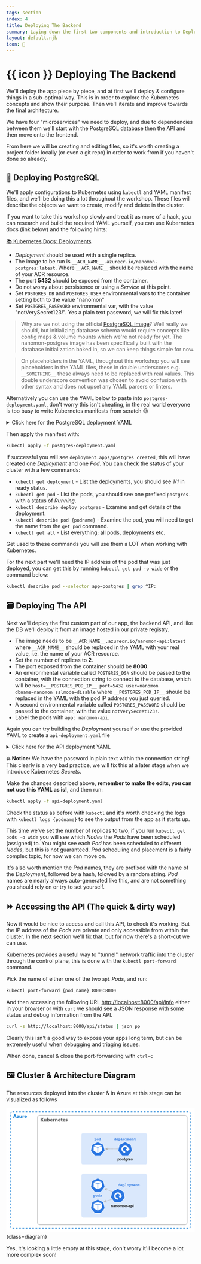 ```yaml
---
tags: section
index: 4
title: Deploying The Backend
summary: Laying down the first two components and introduction to Deployments and Pods
layout: default.njk
icon: 🚀
---
```


# {{ icon }} Deploying The Backend

We'll deploy the app piece by piece, and at first we'll deploy & configure things in a sub-optimal way. This is in order
to explore the Kubernetes concepts and show their purpose. Then we'll iterate and improve towards the final
architecture.

We have four "microservices" we need to deploy, and due to dependencies between them we'll start with the PostgreSQL
database then the API and then move onto the frontend.

From here we will be creating and editing files, so it's worth creating a project folder locally (or even a git repo) in
order to work from if you haven't done so already.

## 🍃 Deploying PostgreSQL

We'll apply configurations to Kubernetes using `kubectl` and YAML manifest files, and we'll be doing this a lot
throughout the workshop. These files will describe the objects we want to create, modify and delete in the cluster.

If you want to take this workshop slowly and treat it as more of a hack, you can research and build the required YAML
yourself, you can use Kubernetes docs (link below) and the following hints:

[📚 Kubernetes Docs: Deployments](https://kubernetes.io/docs/concepts/workloads/controllers/deployment/)

- _Deployment_ should be used with a single replica.
- The image to be run is `__ACR_NAME__.azurecr.io/nanomon-postgres:latest`. Where `__ACR_NAME__` should be replaced with
  the name of your ACR resource.
- The port **5432** should be exposed from the container.
- Do not worry about persistence or using a _Service_ at this point.
- Set `POSTGRES_DB` and `POSTGRES_USER` environmental vars to the container setting both to the value "nanomon"
- Set `POSTGRES_PASSWORD` environmental var, with the value "notVerySecret123!". Yes a plain text password, we will fix
  this later!

> Why are we not using the official [PostgreSQL image](https://hub.docker.com/_/postgres)? Well really we should, but
> initializing database schema would require concepts like config maps & volume mounts which we're not ready for yet.
> The nanomon-postgres image has been specifically built with the database initialization baked in, so we can keep
> things simple for now.

> On placeholders in the YAML, throughout this workshop you will see placeholders in the YAML files, these in double
> underscores e.g. `__SOMETHING__` these always need to be replaced with real values. This double underscore convention
> was chosen to avoid confusion with other syntax and does not upset any YAML parsers or linters.

Alternatively you can use the YAML below to paste into `postgres-deployment.yaml`, don't worry this isn't cheating, in
the real world everyone is too busy to write Kubernetes manifests from scratch 😉

<details>
<summary>Click here for the PostgreSQL deployment YAML</summary>

```yaml
apiVersion: apps/v1
kind: Deployment

metadata:
  name: postgres

spec:
  replicas: 1
  selector:
    matchLabels:
      app: postgres

  template:
    metadata:
      labels:
        app: postgres

    spec:
      containers:
        - name: postgres
          image: __ACR_NAME__.azurecr.io/nanomon-postgres:latest

          ports:
            - containerPort: 5432

          env:
            - name: POSTGRES_DB
              value: "nanomon"
            - name: POSTGRES_USER
              value: "nanomon"
            - name: POSTGRES_PASSWORD
              value: "notVerySecret123!"
```

</details>

Then apply the manifest with:

```bash
kubectl apply -f postgres-deployment.yaml
```

If successful you will see `deployment.apps/postgres created`, this will have created one _Deployment_ and one _Pod_.
You can check the status of your cluster with a few commands:

- `kubectl get deployment` - List the deployments, you should see _1/1_ in ready status.
- `kubectl get pod` - List the pods, you should see one prefixed `postgres-` with a status of _Running_.
- `kubectl describe deploy postgres` - Examine and get details of the deployment.
- `kubectl describe pod {podname}` - Examine the pod, you will need to get the name from the `get pod` command.
- `kubectl get all` - List everything; all pods, deployments etc.

Get used to these commands you will use them a LOT when working with Kubernetes.

For the next part we'll need the IP address of the pod that was just deployed, you can get this by running
`kubectl get pod -o wide` or the command below:

```bash
kubectl describe pod --selector app=postgres | grep ^IP:
```

## 🗃️ Deploying The API

Next we'll deploy the first custom part of our app, the backend API, and like the DB we'll deploy it from an image
hosted in our private registry.

- The image needs to be `__ACR_NAME__.azurecr.io/nanomon-api:latest` where `__ACR_NAME__` should be replaced in the YAML
  with your real value, i.e. the name of your ACR resource.
- Set the number of replicas to **2**.
- The port exposed from the container should be **8000**.
- An environmental variable called `POSTGRES_DSN` should be passed to the container, with the connection string to
  connect to the database, which will be
  `host=__POSTGRES_POD_IP__ port=5432 user=nanomon dbname=nanomon sslmode=disable` where `__POSTGRES_POD_IP__` should be
  replaced in the YAML with the pod IP address you just queried.
- A second environmental variable called `POSTGRES_PASSWORD` should be passed to the container, with the value
  `notVerySecret123!`.
- Label the pods with `app: nanomon-api`.

Again you can try building the _Deployment_ yourself or use the provided YAML to create a `api-deployment.yaml` file

<details>
<summary>Click here for the API deployment YAML</summary>

```yaml
kind: Deployment
apiVersion: apps/v1

metadata:
  name: nanomon-api

spec:
  replicas: 2
  selector:
    matchLabels:
      app: nanomon-api

  template:
    metadata:
      labels:
        app: nanomon-api

    spec:
      containers:
        - name: api-container

          image: __ACR_NAME__.azurecr.io/nanomon-api:latest
          imagePullPolicy: Always

          ports:
            - containerPort: 8000

          env:
            - name: POSTGRES_DSN
              value: "host=__POSTGRES_POD_IP__ port=5432 user=nanomon dbname=nanomon sslmode=disable"
            - name: POSTGRES_PASSWORD
              value: "notVerySecret123!"
```

</details>

**💥 Notice:** We have the password in plain text within the connection string! This clearly is a very bad practice, we
will fix this at a later stage when we introduce Kubernetes _Secrets_.

Make the changes described above, **remember to make the edits, you can not use this YAML as is!**, and then run:

```bash
kubectl apply -f api-deployment.yaml
```

Check the status as before with `kubectl` and it's worth checking the logs with `kubectl logs {podname}` to see the
output from the app as it starts up.

This time we've set the number of replicas to two, if you run `kubectl get pods -o wide` you will see which _Nodes_ the
_Pods_ have been scheduled (assigned) to. You might see each _Pod_ has been scheduled to different _Nodes_, but this is
not guaranteed. _Pod_ scheduling and placement is a fairly complex topic, for now we can move on.

It's also worth mention the _Pod_ names, they are prefixed with the name of the _Deployment_, followed by a hash,
folowed by a random string. _Pod_ names are nearly always auto-generated like this, and are not something you should
rely on or try to set yourself.

## ⏩ Accessing the API (The quick & dirty way)

Now it would be nice to access and call this API, to check it's working. But the IP address of the _Pods_ are private
and only accessible from within the cluster. In the next section we'll fix that, but for now there's a short-cut we can
use.

Kubernetes provides a useful way to "tunnel" network traffic into the cluster through the control plane, this is done
with the `kubectl port-forward` command.

Pick the name of either one of the two `api` _Pods_, and run:

```bash
kubectl port-forward {pod_name} 8000:8000
```

And then accessing the following URL [http://localhost:8000/api/info](http://localhost:8000/api/info) either in your
browser or with `curl` we should see a JSON response with some status and debug information from the API.

```sh
curl -s http://localhost:8000/api/status | json_pp
```

Clearly this isn't a good way to expose your apps long term, but can be extremely useful when debugging and triaging
issues.

When done, cancel & close the port-forwarding with `ctrl-c`

## 🖼️ Cluster & Architecture Diagram

The resources deployed into the cluster & in Azure at this stage can be visualized as follows

![architecture diagram](./diagram.drawio.png){class=diagram}

Yes, it's looking a little empty at this stage, don't worry it'll become a lot more complex soon!

